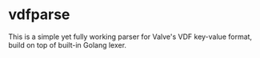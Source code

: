 # vdfparse

This is a simple yet fully working parser for Valve's VDF key-value format, build on top of built-in Golang lexer.

